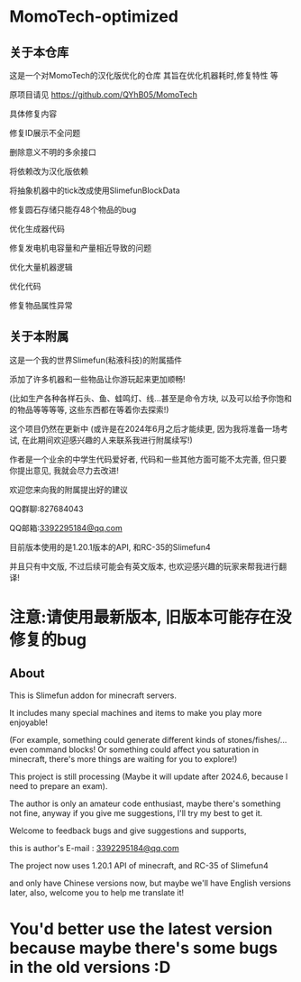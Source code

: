 # MomoTech-optimized

## 关于本仓库
这是一个对MomoTech的汉化版优化的仓库
其旨在优化机器耗时,修复特性 等


原项目请见 https://github.com/QYhB05/MomoTech

具体修复内容

修复ID展示不全问题

删除意义不明的多余接口

将依赖改为汉化版依赖

将抽象机器中的tick改成使用SlimefunBlockData

修复圆石存储只能存48个物品的bug

优化生成器代码

修复发电机电容量和产量相近导致的问题

优化大量机器逻辑

优化代码 

修复物品属性异常

## 关于本附属
这是一个我的世界Slimefun(粘液科技)的附属插件

添加了许多机器和一些物品让你游玩起来更加顺畅!

(比如生产各种各样石头、鱼、蛙鸣灯、线...甚至是命令方块, 以及可以给予你饱和的物品等等等等, 这些东西都在等着你去探索!)

这个项目仍然在更新中 (或许是在2024年6月之后才能续更, 因为我将准备一场考试, 在此期间欢迎感兴趣的人来联系我进行附属续写!)

作者是一个业余的中学生代码爱好者,  代码和一些其他方面可能不太完善, 但只要你提出意见, 我就会尽力去改进!

欢迎您来向我的附属提出好的建议

QQ群聊:827684043

QQ邮箱:3392295184@qq.com

目前版本使用的是1.20.1版本的API, 和RC-35的Slimefun4

并且只有中文版, 不过后续可能会有英文版本, 也欢迎感兴趣的玩家来帮我进行翻译!

# 注意:请使用最新版本, 旧版本可能存在没修复的bug



## About
This is Slimefun addon for minecraft servers.

It includes many special machines and items to make you play more enjoyable!

(For example, something could generate different kinds of stones/fishes/... even command blocks! Or something could affect you saturation in minecraft, there's more things are waiting for you to explore!)

This project is still processing (Maybe it will update after 2024.6, because I need to prepare an exam).

The author is only an amateur code enthusiast, maybe there's something not fine, anyway if you give me suggestions, I'll try my best to get it.

Welcome to feedback bugs and give suggestions and supports,

this is author's E-mail : 3392295184@qq.com

The project now uses 1.20.1 API of minecraft, and RC-35 of Slimefun4

and only have Chinese versions now, but maybe we'll have English versions later, also, welcome you to help me translate it!

# You'd better use the latest version because maybe there's some bugs in the old versions :D
